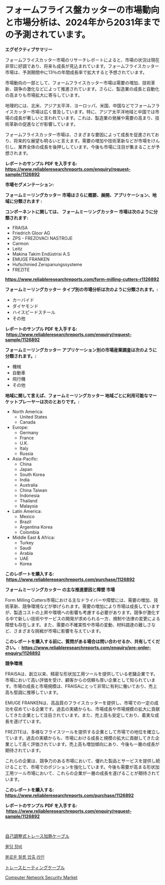 <p><h1>フォームフライス盤カッターの市場動向と市場分析は、2024年から2031年までの予測されています。</h1></p><p><strong>エグゼクティブサマリー</strong></p>
<p><p>フォームフライスカッター市場のリサーチレポートによると、市場の状況は現在非常に好調であり、将来も成長が見込まれています。フォームフライスカッター市場は、予測期間中に13％の年間成長率で拡大すると予想されています。</p><p>市場動向の一部として、フォームフライスカッター市場は需要の増加、技術革新、競争の激化などによって推進されています。さらに、製造業の成長と自動化の高まりも市場拡大に寄与しています。</p><p>地理的には、北米、アジア太平洋、ヨーロッパ、米国、中国などでフォームフライスカッター市場は広く普及しています。特に、アジア太平洋地域と中国では市場の成長が著しいと言われています。これは、製造業の発展や需要の高まり、技術革新の促進などが影響しています。</p><p>フォームフライスカッター市場は、さまざまな要因によって成長を促進されており、将来的な展望も明るいと言えます。需要の増加や技術革新などが市場をけん引し、業界全体の成長を後押ししています。今後も市場に注目が集まることが予想されます。</p></p>
<p><strong>レポートのサンプル PDF を入手する: <a href="https://www.reliableresearchreports.com/enquiry/request-sample/1126892">https://www.reliableresearchreports.com/enquiry/request-sample/1126892</a></strong></p>
<p><strong>市場セグメンテーション:</strong></p>
<p><strong> フォームミーリングカッター 市場はさらに概要、展開、アプリケーション、地域に分類されます :</strong></p>
<p><strong>コンポーネントに関しては、 フォームミーリングカッター 市場は次のように分類されます: &nbsp;</strong></p>
<p><ul><li>FRAISA</li><li>Friedrich Gloor AG</li><li>ZPS - FREZOVACI NASTROJE</li><li>Carmon</li><li>Leitz</li><li>Makina Takim Endüstrisi A.S</li><li>EMUGE FRANKEN</li><li>Hufschmied Zerspanungssysteme</li><li>FREZITE</li></ul></p>
<p><strong><a href="https://www.reliableresearchreports.com/form-milling-cutters-r1126892">https://www.reliableresearchreports.com/form-milling-cutters-r1126892</a></strong></p>
<p><strong> フォームミーリングカッター タイプ別の市場分析は次のように分類されます。:</strong></p>
<p><ul><li>カーバイド</li><li>ダイヤモンド</li><li>ハイスピードスチール</li><li>その他</li></ul></p>
<p><strong>レポートのサンプル PDF を入手する: &nbsp;<a href="https://www.reliableresearchreports.com/enquiry/request-sample/1126892">https://www.reliableresearchreports.com/enquiry/request-sample/1126892</a></strong></p>
<p><strong> フォームミーリングカッター アプリケーション別の市場産業調査は次のように分類されます。:</strong></p>
<p><ul><li>機械</li><li>自動車</li><li>飛行機</li><li>その他</li></ul></p>
<p><strong>地域に関して言えば、フォームミーリングカッター 地域ごとに利用可能なマーケットプレーヤーは次のとおりです。:</strong></p>
<p><ul>
    <li>
        North America:
        <ul>
            <li>United States</li>
            <li>Canada</li>
        </ul>
    </li>
    <li>
        Europe:
        <ul>
            <li>Germany</li>
            <li>France</li>
            <li>U.K.</li>
            <li>Italy</li>
            <li>Russia</li>
        </ul>
    </li>
    <li>
        Asia-Pacific:
        <ul>
            <li>China</li>
            <li>Japan</li>
            <li>South Korea</li>
            <li>India</li>
            <li>Australia</li>
            <li>China Taiwan</li>
            <li>Indonesia</li>
            <li>Thailand</li>
            <li>Malaysia</li>
        </ul>
    </li>
    <li>
        Latin America:
        <ul>
            <li>Mexico</li>
            <li>Brazil</li>
            <li>Argentina Korea</li>
            <li>Colombia</li>
        </ul>
    </li>
    <li>
        Middle East & Africa:
        <ul>
            <li>Turkey</li>
            <li>Saudi</li>
            <li>Arabia</li>
            <li>UAE</li>
            <li>Korea</li>
        </ul>
    </li>
    </ul></p>
<p><strong>このレポートを購入する: &nbsp;<a href="https://www.reliableresearchreports.com/purchase/1126892">https://www.reliableresearchreports.com/purchase/1126892</a></strong></p>
<p><strong>フォームミーリングカッター の主な推進要因と障壁 市場</strong></p>
<p><p>Form Milling Cutters市場における主なドライバーや障壁には、需要の増加、技術革新、競争環境などが挙げられます。需要の増加により市場は成長していますが、製造コストの上昇や環境への影響も考慮する必要があります。競争が激化する中で新しい技術やサービスの開発が求められる一方、規制や法律の変更による障壁も存在します。また、需要の不確実性や市場の変動、材料調達の難しさなど、さまざまな挑戦が市場に影響を与えています。</p></p>
<p><strong>このレポートを購入する前に、質問がある場合は問い合わせるか、共有してください。:&nbsp; <a href="https://www.reliableresearchreports.com/enquiry/pre-order-enquiry/1126892">https://www.reliableresearchreports.com/enquiry/pre-order-enquiry/1126892</a></strong></p>
<p><strong>競争環境</strong></p>
<p><p>FRAISAは、創立以来、精密な形状加工用ツールを提供している老舗企業です。市場において高い評価を受け、顧客からの信頼も厚い企業として知られています。市場の成長と市場規模は、FRAISAにとって非常に有利に働いており、売上高も堅調に推移しています。</p><p>EMUGE FRANKENは、高品質のフライスカッターを提供し、市場での一定の成功を収めている企業です。過去の実績からも、市場成長や市場規模の拡大に貢献してきた企業として注目されています。また、売上高も安定しており、着実な成長を遂げています。</p><p>FREZITEは、多様なフライスツールを提供する企業として市場での地位を確立しています。過去の実績からも、市場における成長と規模の拡大に貢献してきた企業として高く評価されています。売上高も増加傾向にあり、今後も一層の成長が期待されています。</p><p>これらの企業は、競争力のある市場において、優れた製品とサービスを提供し続けることで、市場でのポジションを強化しています。今後も需要が高まる形状加工用ツール市場において、これらの企業が一層の成長を遂げることが期待されています。</p></p>
<p><strong>このレポートを購入する: &nbsp; <a href="https://www.reliableresearchreports.com/purchase/1126892">https://www.reliableresearchreports.com/purchase/1126892</a></strong></p>
<p><strong>レポートのサンプル PDF を入手する: &nbsp;<a href="https://www.reliableresearchreports.com/enquiry/request-sample/1126892">https://www.reliableresearchreports.com/enquiry/request-sample/1126892</a></strong><strong></strong></p>
<p>&nbsp;</p>
<p><p><a href="https://medium.com/@douglasyoung526/%E8%87%AA%E5%B7%B1%E8%AA%BF%E7%AF%80%E3%83%88%E3%83%AC%E3%83%BC%E3%82%B9%E3%83%92%E3%83%BC%E3%82%BF%E3%83%BC%E3%82%B1%E3%83%BC%E3%83%96%E3%83%AB%E5%B8%82%E5%A0%B4%E8%A6%8F%E6%A8%A1%E3%81%8A%E3%82%88%E3%81%B3%E5%B8%82%E5%A0%B4%E5%8B%95%E5%90%91-%E5%AE%8C%E5%85%A8%E3%81%AA%E7%94%A3%E6%A5%AD%E6%A6%82%E8%A6%81-2024%E5%B9%B4%E3%81%8B%E3%82%892031%E5%B9%B4%E3%81%BE%E3%81%A7-2562ab41056d">自己調整式トレース加熱ケーブル</a></p><p><a href="https://medium.com/@agustinfeil/2024-2031%EB%85%84%EC%9D%84-%EC%9C%84%ED%95%9C-%EA%B8%88%ED%98%95-%EC%9E%A5%EB%B9%84-%EC%8B%9C%EC%9E%A5-%EB%8F%99%ED%96%A5-%EB%B0%8F-%EC%8B%9C%EC%9E%A5-%EB%B6%84%EC%84%9D%EC%9D%84-%EC%98%88%EC%B8%A1%ED%95%A9%EB%8B%88%EB%8B%A4-cc1e000100ec">몰딩 장비</a></p><p><a href="https://medium.com/@justynwelch/%EC%A4%91%EA%B3%B5%EA%B8%B0%EC%84%B1%ED%95%A9%EC%B0%BD%EB%B6%80%EC%A1%B0%EC%84%A0-%EC%8B%A0%EC%86%8Dui%EC%82%AC%EC%9A%A9%EC%9E%90%EC%8B%9C%EC%9E%A5%EA%B5%AC%EB%A7%A4%ED%99%98%EC%9C%A8-%EC%8B%9C%EC%9E%A5%EB%8F%99%ED%96%A5-%EB%B0%8F-%EC%84%B1%EC%9E%A5%EC%A0%84%EB%9E%B5%EC%97%90-%EB%8C%80%ED%95%9C-%ED%86%B5%EC%B0%B0%EB%A0%A5-4fe7211339b4">블로운 필름 압출 라인</a></p><p><a href="https://medium.com/@douglasyoung526/%E6%87%B2%E7%BD%B0%E6%9A%96%E6%88%BF%E3%82%B1%E3%83%BC%E3%83%96%E3%83%AB%E5%B8%82%E5%A0%B4-%E5%B8%82%E5%A0%B4%E3%82%B7%E3%82%A7%E3%82%A2-%E5%B8%82%E5%A0%B4%E5%8B%95%E5%90%91-%E3%81%8A%E3%82%88%E3%81%B3%E5%B0%86%E6%9D%A5%E7%9A%84%E3%81%AA%E6%88%90%E9%95%B7%E3%81%AE%E6%8E%A2%E7%A9%B6-2f99e191c3a7">トレースヒーティングケーブル</a></p><p><a href="https://github.com/ChiragRP21/Market-Research-Report-List-4/blob/main/computer-network-security-market.md">Computer Network Security Market</a></p></p>